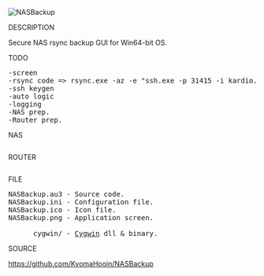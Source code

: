 
![NASBackup](https://github.com/KyomaHooin/NASBackup/raw/master/NASBackup.png "screenshot")

DESCRIPTION

Secure NAS rsync backup GUI for Win64-bit OS.

TODO

<pre>
-screen
-rsync code => rsync.exe -az -e "ssh.exe -p 31415 -i kardio.key" kardio@xx.xx.xx.xx:/remote/ /local/
-ssh keygen
-auto logic
-logging
-NAS prep.
-Router prep.
</pre>

NAS

<pre>
</pre>

ROUTER

<pre>
</pre>

FILE
<pre>
NASBackup.au3 - Source code.
NASBackup.ini - Configuration file.
NASBackup.ico - Icon file.
NASBackup.png - Application screen.

      cygwin/ - <a href="https://cygwin.com">Cygwin</a> dll & binary.
</pre>
SOURCE

https://github.com/KyomaHooin/NASBackup

